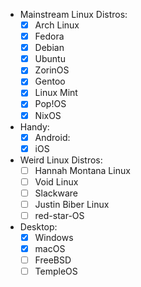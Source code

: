 - Mainstream Linux Distros:
	- [x] Arch Linux
	- [x] Fedora
	- [x] Debian
	- [x] Ubuntu
	- [x] ZorinOS
	- [x] Gentoo
	- [x] Linux Mint
	- [x] Pop!OS
	- [x] NixOS
- Handy:
	- [x] Android:
	- [x] iOS
- Weird Linux Distros:
	- [ ] Hannah Montana Linux
	- [ ] Void Linux
	- [ ] Slackware
	- [ ] Justin Biber Linux
	- [ ] red-star-OS
- Desktop:
	- [x] Windows
	- [x] macOS
	- [ ] FreeBSD
	- [ ] TempleOS